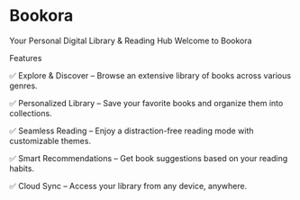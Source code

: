 # Bookora
Your Personal Digital Library & Reading Hub
Welcome to Bookora

 Features
 
✅ Explore & Discover – Browse an extensive library of books across various genres.

✅ Personalized Library – Save your favorite books and organize them into collections.

✅ Seamless Reading – Enjoy a distraction-free reading mode with customizable themes.

✅ Smart Recommendations – Get book suggestions based on your reading habits.

✅ Cloud Sync – Access your library from any device, anywhere.
